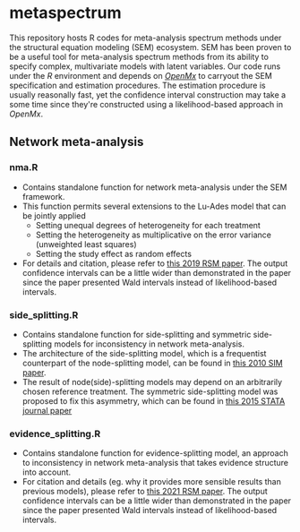 # metaspectrum
This repository hosts R codes for meta-analysis spectrum methods under the structural equation modeling (SEM) ecosystem. SEM has been proven to be a useful tool for meta-analysis spectrum methods from its ability to specify complex, multivariate models with latent variables. Our code runs under the *R* environment and depends on [*OpenMx*](https://openmx.ssri.psu.edu/) to carryout the SEM specification and estimation procedures.  The estimation procedure is usually reasonally fast, yet the confidence interval construction may take a some time since they're constructed using a likelihood-based approach in *OpenMx*. 

## Network meta-analysis

### nma.R
- Contains standalone function for network meta-analysis under the SEM framework.
- This function permits several extensions to the Lu-Ades model that can be jointly applied 
    - Setting unequal degrees of heterogeneity for each treatment
    - Setting the heterogeneity as multiplicative on the error variance (unweighted least squares)
    - Setting the study effect as random effects
- For details and citation, please refer to [this 2019 RSM paper](https://doi.org/10.1002/jrsm.1344). The output confidence intervals can be a little wider than demonstrated in the paper since the paper presented Wald intervals instead of likelihood-based intervals.

### side_splitting.R
- Contains standalone function for side-splitting and symmetric side-splitting models for inconsistency in network meta-analysis.
- The architecture of the side-splitting model, which is a frequentist counterpart of the node-splitting model, can be found in [this 2010 SIM paper](https://doi.org/10.1002/sim.3767).
- The result of node(side)-splitting models may depend on an arbitrarily chosen reference treatment.  The symmetric side-splitting model was proposed to fix this asymmetry, which can be found in [this 2015 STATA journal paper](https://doi.org/10.1177/1536867X1501500403)

### evidence_splitting.R
- Contains standalone function for evidence-splitting model, an approach to inconsistency in network meta-analysis that takes evidence structure into account.
- For citation and details (eg. why it provides more sensible results than previous models), please refer to [this 2021 RSM paper](https://doi.org/10.1002/jrsm.1480). The output confidence intervals can be a little wider than demonstrated in the paper since the paper presented Wald intervals instead of likelihood-based intervals.
